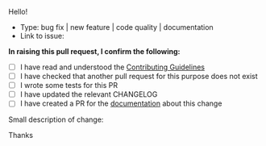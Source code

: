 Hello!

* Type: bug fix | new feature | code quality | documentation
* Link to issue:

**In raising this pull request, I confirm the following:**

- [ ] I have read and understood the [Contributing Guidelines](https://github.com/phalcon/cphalcon/blob/master/CONTRIBUTING.md)
- [ ] I have checked that another pull request for this purpose does not exist
- [ ] I wrote some tests for this PR
- [ ] I have updated the relevant CHANGELOG
- [ ] I have created a PR for the [documentation](https://github.com/phalcon/docs) about this change

Small description of change:

Thanks

